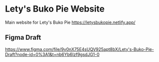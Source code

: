 # Lety's Buko Pie Website

Main website for Lety's Buko Pie
https://letysbukopie.netlify.app/

## Figma Draft
https://www.figma.com/file/9v0nX75E4sUQV925apt8bX/Lety's-Buko-Pie-Draft?node-id=0%3A1&t=nb6Yb6Izf9gsdJG1-0
